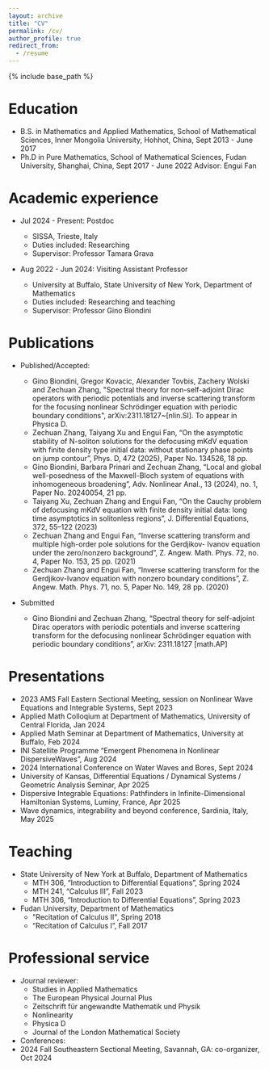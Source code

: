 ```yaml
---
layout: archive
title: "CV"
permalink: /cv/
author_profile: true
redirect_from:
  - /resume
---
```


{% include base_path %}

Education
======
* B.S. in Mathematics and Applied Mathematics, School of Mathematical Sciences, Inner Mongolia University, Hohhot, China, Sept 2013 - June 2017
* Ph.D in Pure Mathematics, School of Mathematical Sciences, Fudan University, Shanghai, China, Sept 2017 - June 2022
Advisor: Engui Fan

Academic experience
======
* Jul 2024 - Present: Postdoc
  * SISSA, Trieste, Italy
  * Duties included: Researching 
  * Supervisor: Professor Tamara Grava

* Aug 2022 - Jun 2024: Visiting Assistant Professor
  * University at Buffalo, State University of New York, Department of Mathematics
  * Duties included: Researching and teaching
  * Supervisor: Professor Gino Biondini

Publications
======
* Published/Accepted:
  * Gino Biondini, Gregor Kovacic, Alexander Tovbis, Zachery Wolski and Zechuan Zhang, "Spectral theory for non-self-adjoint Dirac operators with periodic potentials and inverse scattering transform for the focusing nonlinear Schrödinger equation with periodic boundary conditions",  arXiv:2311.18127~[nlin.SI]. To appear in Physica D.
  * Zechuan Zhang, Taiyang Xu and Engui Fan, “On the asymptotic stability of N-soliton solutions for the defocusing mKdV
equation with finite density type initial data: without stationary phase points on jump contour”, Phys. D, 472 (2025),
Paper No. 134526, 18 pp.
  * Gino Biondini, Barbara Prinari and Zechuan Zhang, “Local and global well-posedness of the Maxwell-Bloch system of
equations with inhomogeneous broadening”, Adv. Nonlinear Anal., 13 (2024), no. 1, Paper No. 20240054, 21 pp.
  * Taiyang Xu, Zechuan Zhang and Engui Fan, “On the Cauchy problem of defocusing mKdV equation with finite density
initial data: long time asymptotics in solitonless regions”, J. Differential Equations, 372, 55–122 (2023)
  * Zechuan Zhang and Engui Fan, “Inverse scattering transform and multiple high-order pole solutions for the Gerdjikov-
Ivanov equation under the zero/nonzero background”, Z. Angew. Math. Phys. 72, no. 4, Paper No. 153, 25 pp. (2021)
  * Zechuan Zhang and Engui Fan, “Inverse scattering transform for the Gerdjikov-Ivanov equation with nonzero boundary
conditions”, Z. Angew. Math. Phys. 71, no. 5, Paper No. 149, 28 pp. (2020)

* Submitted
  * Gino Biondini and Zechuan Zhang, “Spectral theory for self-adjoint Dirac operators with periodic potentials and inverse
scattering transform for the defocusing nonlinear Schrödinger equation with periodic boundary conditions”, arXiv:
2311.18127 [math.AP]
  
  
Presentations
======
 * 2023 AMS Fall Eastern Sectional Meeting, session on Nonlinear Wave Equations and Integrable Systems, Sept 2023
 * Applied Math Colloqium at Department of Mathematics, University of Central Florida, Jan 2024
 * Applied Math Seminar at Department of Mathematics, University at Buffalo, Feb 2024
 * INI Satellite Programme “Emergent Phenomena in Nonlinear DispersiveWaves”, Aug 2024
 * 2024 International Conference on Water Waves and Bores, Sept 2024
 * University of Kansas, Differential Equations / Dynamical Systems / Geometric Analysis Seminar, Apr 2025
 * Dispersive Integrable Equations: Pathfinders in Infinite-Dimensional Hamiltonian Systems, Luminy, France, Apr 2025
 * Wave dynamics, integrability and beyond conference, Sardinia, Italy, May 2025




  
Teaching
======
 * State University of New York at Buffalo, Department of Mathematics
   *  MTH 306, “Introduction to Differential Equations”, Spring 2024
   *  MTH 241, “Calculus III”, Fall 2023
   *  MTH 306, “Introduction to Differential Equations”, Spring 2023
 * Fudan University, Department of Mathematics
   *  "Recitation of Calculus II", Spring 2018
   *  “Recitation of Calculus I”, Fall 2017
  
Professional service 
======
* Journal reviewer:
  *  Studies in Applied Mathematics 
  *  The European Physical Journal Plus 
  *  Zeitschrift für angewandte Mathematik und Physik
  *  Nonlinearity
  *  Physica D
  *  Journal of the London Mathematical Society
*  Conferences:
  *   2024 Fall Southeastern Sectional Meeting, Savannah, GA:  co-organizer, Oct 2024
